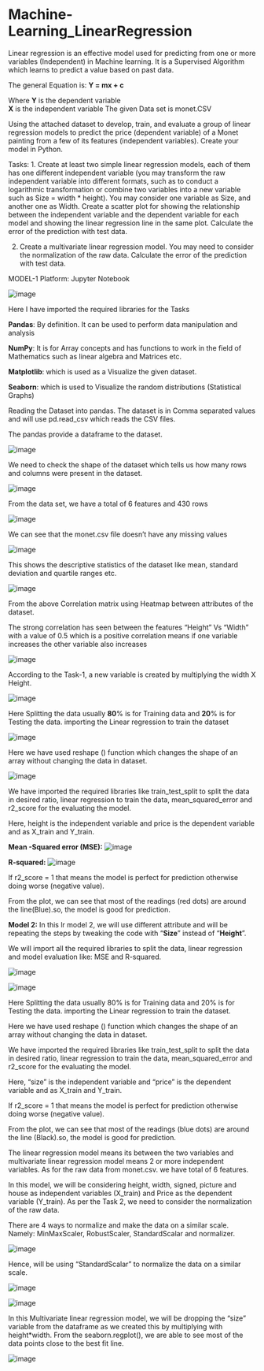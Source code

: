 # Machine-Learning_LinearRegression
 Linear regression is an effective model used for predicting from one or more variables (Independent) in Machine learning. It is a Supervised Algorithm which learns to predict a value based on past data.
 
The general Equation is:
			**Y = mx + c**
			
Where **Y** is the dependent variable									
      **X** is the independent variable
The given Data set is  monet.CSV

Using the attached dataset to develop, train, and evaluate a group of linear regression models to predict the price (dependent variable) of a Monet painting from a few of its features (independent variables). Create your model in Python.

Tasks: 1. Create at least two simple linear regression models, each of them has one different independent variable (you may transform the raw independent variable into different formats, such as to conduct a logarithmic transformation or combine two variables into a new variable such as Size = width * height). You may consider one variable as Size, and another one as Width. Create a scatter plot for showing the relationship between the independent variable and the dependent variable for each model and showing the linear regression line in the same plot. Calculate the error of the prediction with test data. 

2. Create a multivariate linear regression model. You may need to consider the normalization of the raw data. Calculate the error of the prediction with test data. 

MODEL-1
Platform: Jupyter Notebook

![image](https://user-images.githubusercontent.com/54754462/218348195-d70e6f24-a80e-4a87-a166-5ca72b56f125.png)

Here I have imported the required libraries for the Tasks

**Pandas**: By definition. It can be used to perform data manipulation and analysis 

**NumPy**: It is for Array concepts and has functions to work in the field of Mathematics such as linear algebra and Matrices etc.

**Matplotlib**: which is used as a Visualize the given dataset.

**Seaborn**: which is used to Visualize the random distributions (Statistical Graphs)

Reading the Dataset into pandas. The dataset is in Comma separated values and will use pd.read_csv which reads the CSV files.

The pandas provide a dataframe to the dataset.

![image](https://user-images.githubusercontent.com/54754462/218348328-c5557f5a-403f-4eb3-8c57-41ed046e538e.png)

We need to check the shape of the dataset which tells us how many rows and columns were present in the dataset.

![image](https://user-images.githubusercontent.com/54754462/218348349-066e3782-ad08-4fde-aafe-97c32d6b9e15.png)

From the data set, we have a total of 6 features and 430 rows

![image](https://user-images.githubusercontent.com/54754462/218348381-813b6051-a95f-470d-aff9-40cbf9d0ba04.png)

We can see that the monet.csv file doesn’t have any missing values

![image](https://user-images.githubusercontent.com/54754462/218348394-cd1ab9c0-b350-471c-927f-d880d6c5a605.png)

This shows the descriptive statistics of the dataset like mean, standard deviation and quartile ranges etc.

![image](https://user-images.githubusercontent.com/54754462/218348415-4496e9fc-8284-4722-9fcb-1a6c4829ca34.png)

From the above Correlation matrix using Heatmap between attributes of the dataset.

The strong correlation has seen between the features “Height” Vs “Width” with a value of 0.5 which is a positive correlation means if one variable increases the other variable also increases

![image](https://user-images.githubusercontent.com/54754462/218348446-35e4e860-3073-42bc-9a0f-211b10de0c14.png)

According to the Task-1, a new variable is created by multiplying the width X Height.

![image](https://user-images.githubusercontent.com/54754462/218348477-5f94bc82-b012-42d3-b018-6ebebb2065dd.png)

Here Splitting the data usually **80**% is for Training data and **20**% is for Testing the data. importing the Linear regression to train the dataset

![image](https://user-images.githubusercontent.com/54754462/218348492-af9bf920-baee-4863-b4f0-93582b7bfa1e.png)

Here we have used reshape () function which changes the shape of an array without changing the data in dataset.

![image](https://user-images.githubusercontent.com/54754462/218348539-c054a70c-b359-4dea-9663-49fb50b3df4f.png)

We have imported the required libraries like train_test_split to split the data in desired ratio, linear regression to train the data, mean_squared_error and r2_score for the evaluating the model.

Here, height is the independent variable and price is the dependent variable and as X_train and Y_train.

**Mean -Squared error (MSE):**
![image](https://user-images.githubusercontent.com/54754462/218348575-896f2ca9-73f4-40f0-bb9d-2ad7c3a9921d.png)

**R-squared:**
![image](https://user-images.githubusercontent.com/54754462/218348594-0d12afdd-c728-4ffe-b8f3-c9983ad30567.png)

If r2_score = 1 that means the model is perfect for prediction otherwise doing worse (negative value).

From the plot, we can see that most of the readings (red dots) are around the line(Blue).so, the model is good for prediction.

**Model 2:**
In this lr model 2, we will use different attribute and will be repeating the steps by tweaking the code with “**Size**” instead of “**Height**”.

We will import all the required libraries to split the data, linear regression and model evaluation like: MSE and R-squared.

![image](https://user-images.githubusercontent.com/54754462/218348655-e331257d-29f4-4cc5-aa68-c0411e049550.png)

![image](https://user-images.githubusercontent.com/54754462/218348663-a38d0089-e561-4355-b898-c1076610c250.png)

Here Splitting the data usually 80% is for Training data and 20% is for Testing the data. importing the Linear regression to train the dataset.

Here we have used reshape () function which changes the shape of an array without changing the data in dataset.

We have imported the required libraries like train_test_split to split the data in desired ratio, linear regression to train the data, mean_squared_error and r2_score for the evaluating the model.

Here, “size” is the independent variable and “price” is the dependent variable and as X_train and Y_train.

If r2_score = 1 that means the model is perfect for prediction otherwise doing worse (negative value).

From the plot, we can see that most of the readings (blue dots) are around the line (Black).so, the model is good for prediction.

The linear regression model means its between the two variables and multivariate linear regression model means 2 or more independent variables.
As for the raw data from monet.csv. we have total of 6 features.

In this model, we will be considering height, width, signed, picture and house as independent variables (X_train) and Price as the dependent variable (Y_train).
As per the Task 2, we need to consider the normalization of the raw data.

There are 4 ways to normalize and make the data on a similar scale. Namely: MinMaxScaler, RobustScaler, StandardScalar and normalizer.

![image](https://user-images.githubusercontent.com/54754462/218348787-968a0056-287f-4828-8ad1-b7c10106ffa0.png)

Hence, will be using “StandardScalar” to normalize the data on a similar scale.

![image](https://user-images.githubusercontent.com/54754462/218348808-eb51840c-119c-4a35-b4ff-730e84bcacb9.png)

![image](https://user-images.githubusercontent.com/54754462/218348819-52f370ce-773d-4153-b6d4-f4cb2f5914ef.png)

In this Multivariate linear regression model, we will be dropping the “size” variable from the dataframe as we created this by multiplying with height*width.
From the seaborn.regplot(), we are able to see most of the data points close to the best fit line.

![image](https://user-images.githubusercontent.com/54754462/218348838-1821ba68-2ab7-4b3b-ba1f-adbd5e869e92.png)










